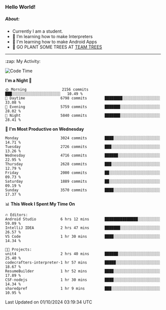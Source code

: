 ### Hello World!

##### About:
- Currently I am a student.
- 🌱 I’m learning how to make Interpreters
- 🌱 I'm learning how to make Android Apps
- 🌱 GO PLANT SOME TREES AT [TEAM TREES](https://teamtrees.org/)

---
  <summary>:zap: My Activity:</summary>
  
<!--START_SECTION:waka-->
![Code Time](http://img.shields.io/badge/Code%20Time-1%2C484%20hrs%2028%20mins-blue)

**I'm a Night 🦉** 

```text
🌞 Morning                2156 commits        ███░░░░░░░░░░░░░░░░░░░░░░   10.49 % 
🌆 Daytime                6798 commits        ████████░░░░░░░░░░░░░░░░░   33.08 % 
🌃 Evening                5759 commits        ███████░░░░░░░░░░░░░░░░░░   28.02 % 
🌙 Night                  5840 commits        ███████░░░░░░░░░░░░░░░░░░   28.41 % 
```
📅 **I'm Most Productive on Wednesday** 

```text
Monday                   3024 commits        ████░░░░░░░░░░░░░░░░░░░░░   14.71 % 
Tuesday                  2726 commits        ███░░░░░░░░░░░░░░░░░░░░░░   13.26 % 
Wednesday                4716 commits        ██████░░░░░░░░░░░░░░░░░░░   22.95 % 
Thursday                 2628 commits        ███░░░░░░░░░░░░░░░░░░░░░░   12.79 % 
Friday                   2000 commits        ██░░░░░░░░░░░░░░░░░░░░░░░   09.73 % 
Saturday                 1889 commits        ██░░░░░░░░░░░░░░░░░░░░░░░   09.19 % 
Sunday                   3570 commits        ████░░░░░░░░░░░░░░░░░░░░░   17.37 % 
```


📊 **This Week I Spent My Time On** 

```text
🔥 Editors: 
Android Studio           6 hrs 12 mins       ███████████████░░░░░░░░░░   59.09 % 
IntelliJ IDEA            2 hrs 47 mins       ███████░░░░░░░░░░░░░░░░░░   26.57 % 
VS Code                  1 hr 30 mins        ████░░░░░░░░░░░░░░░░░░░░░   14.34 % 

🐱‍💻 Projects: 
unit4                    2 hrs 40 mins       ██████░░░░░░░░░░░░░░░░░░░   25.40 % 
codecrafters-interpreter-1 hr 57 mins        █████░░░░░░░░░░░░░░░░░░░░   18.67 % 
ResumeBuilder            1 hr 52 mins        ████░░░░░░░░░░░░░░░░░░░░░   17.89 % 
CSF-nodejs               1 hr 30 mins        ████░░░░░░░░░░░░░░░░░░░░░   14.34 % 
sharedpref               1 hr 9 mins         ███░░░░░░░░░░░░░░░░░░░░░░   10.95 % 
```


 Last Updated on 01/10/2024 03:19:34 UTC
<!--END_SECTION:waka-->

